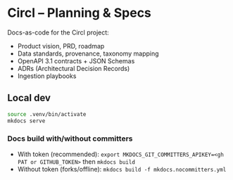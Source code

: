 # Circl – Planning & Specs

Docs-as-code for the Circl project:

- Product vision, PRD, roadmap
- Data standards, provenance, taxonomy mapping
- OpenAPI 3.1 contracts + JSON Schemas
- ADRs (Architectural Decision Records)
- Ingestion playbooks

## Local dev

```bash
source .venv/bin/activate
mkdocs serve
```

### Docs build with/without committers

- With token (recommended):
  `export MKDOCS_GIT_COMMITTERS_APIKEY=<gh PAT or GITHUB_TOKEN>`
  then `mkdocs build`
- Without token (forks/offline):
  `mkdocs build -f mkdocs.nocommitters.yml`
